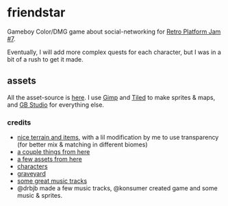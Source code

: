 # friendstar

Gameboy Color/DMG game about social-networking for [Retro Platform Jam #7](https://itch.io/jam/retro-platform-jam-7).

Eventually, I will add more complex quests for each character, but I was in a bit of a rush to get it made.

## assets

All the asset-source is [here](assets/src). I use [Gimp](https://www.gimp.org/) and [Tiled](https://www.mapeditor.org/) to make sprites & maps, and [GB Studio](https://www.gbstudio.dev/) for everything else.


### credits

- [nice terrain and items](https://sodacoma.itch.io/awakening-complete-tileset), with a lil modification by me to use transparency (for better mix & matching in different biomes)
- [a couple things from here](https://github.com/DeerTears/GB-Studio-Community-Assets)
- [a few assets from here](https://docs.google.com/spreadsheets/d/1d2F5hSEMt6nkacw-qVnYlT3IPHqmCCaLFhRboC5xxc0/edit?gid=0#gid=0)
- [characters](https://wintonson.itch.io/gb-studio-sprites)
- [graveyard](https://angrysnail.itch.io/pixel-art-graveyard-tileset)
- [some great music tracks](https://tiptoptomcat.itch.io/8-bit-gameboy-songs-gb-studio)
- @drbjb made a few music tracks, @konsumer created game and some music & sprites.

